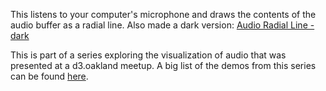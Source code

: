 This listens to your computer's microphone and draws the contents of the audio buffer as a radial line. Also made a dark version: <a href='http://bl.ocks.org/alexmacy/0fb3b23fa38d1ffe0ae9aa270d750354'>Audio Radial Line - dark</a>

This is part of a series exploring the visualization of audio that was presented at a d3.oakland meetup. A big list of the demos from this series can be found <a href="https://alexmacy.github.io/d3.oakland" target="_blank">here</a>.